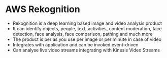 # AWS Rekognition

- Rekognition is a deep learning based image and video analysis product
- It can identify objects, people, text, activities, content moderation, face detection, face analysis, face comparison, pathing and much more
- The product is per as you use per image or per minute in case of video
- Integrates with application and can be invoked event-driven
- Can analyse live video streams integrating with Kinesis Video Streams
